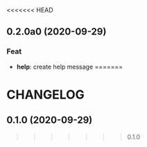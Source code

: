 <<<<<<< HEAD
## 0.2.0a0 (2020-09-29)

### Feat

- **help**: create help message
=======
# CHANGELOG

## 0.1.0 (2020-09-29)
>>>>>>> 0.1.0
